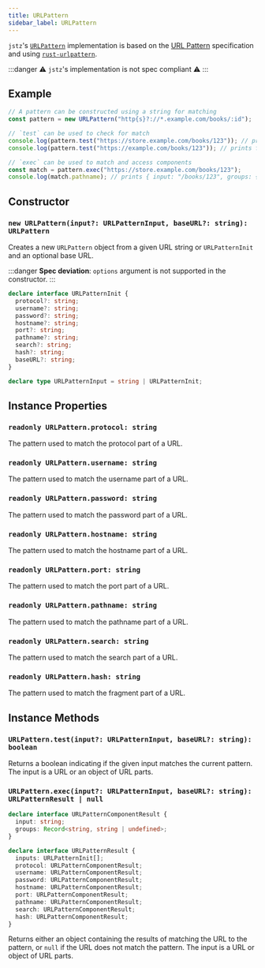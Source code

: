 ```yaml
---
title: URLPattern
sidebar_label: URLPattern
---
```


`jstz`'s [`URLPattern`](hhttps://developer.mozilla.org/en-US/docs/Web/API/URLPattern) implementation is based on the [URL Pattern](https://urlpattern.spec.whatwg.org/) specification and using [`rust-urlpattern`](https://docs.rs/urlpattern/latest/urlpattern/).

:::danger
⚠️ `jstz`'s implementation is not spec compliant ⚠️
:::

## Example

```typescript
// A pattern can be constructed using a string for matching
const pattern = new URLPattern("http{s}?://*.example.com/books/:id");

// `test` can be used to check for match
console.log(pattern.test("https://store.example.com/books/123")); // prints true
console.log(pattern.test("https://example.com/books/123")); // prints false

// `exec` can be used to match and access components
const match = pattern.exec("https://store.example.com/books/123");
console.log(match.pathname); // prints { input: "/books/123", groups: { "id": "123" } }
```

## Constructor

### `new URLPattern(input?: URLPatternInput, baseURL?: string): URLPattern`

Creates a new `URLPattern` object from a given URL string or `URLPatternInit` and an optional base URL.

:::danger
**Spec deviation**: `options` argument is not supported in the constructor.
:::

```typescript
declare interface URLPatternInit {
  protocol?: string;
  username?: string;
  password?: string;
  hostname?: string;
  port?: string;
  pathname?: string;
  search?: string;
  hash?: string;
  baseURL?: string;
}

declare type URLPatternInput = string | URLPatternInit;
```

## Instance Properties

### `readonly URLPattern.protocol: string`

The pattern used to match the protocol part of a URL.

### `readonly URLPattern.username: string`

The pattern used to match the username part of a URL.

### `readonly URLPattern.password: string`

The pattern used to match the password part of a URL.

### `readonly URLPattern.hostname: string`

The pattern used to match the hostname part of a URL.

### `readonly URLPattern.port: string`

The pattern used to match the port part of a URL.

### `readonly URLPattern.pathname: string`

The pattern used to match the pathname part of a URL.

### `readonly URLPattern.search: string`

The pattern used to match the search part of a URL.

### `readonly URLPattern.hash: string`

The pattern used to match the fragment part of a URL.

## Instance Methods

### `URLPattern.test(input?: URLPatternInput, baseURL?: string): boolean`

Returns a boolean indicating if the given input matches the current pattern. The input is a URL or an object of URL parts.

### `URLPattern.exec(input?: URLPatternInput, baseURL?: string): URLPatternResult | null`

```typescript
declare interface URLPatternComponentResult {
  input: string;
  groups: Record<string, string | undefined>;
}

declare interface URLPatternResult {
  inputs: URLPatternInit[];
  protocol: URLPatternComponentResult;
  username: URLPatternComponentResult;
  password: URLPatternComponentResult;
  hostname: URLPatternComponentResult;
  port: URLPatternComponentResult;
  pathname: URLPatternComponentResult;
  search: URLPatternComponentResult;
  hash: URLPatternComponentResult;
}
```

Returns either an object containing the results of matching the URL to the pattern, or `null` if the URL does not match the pattern. The input is a URL or object of URL parts.
